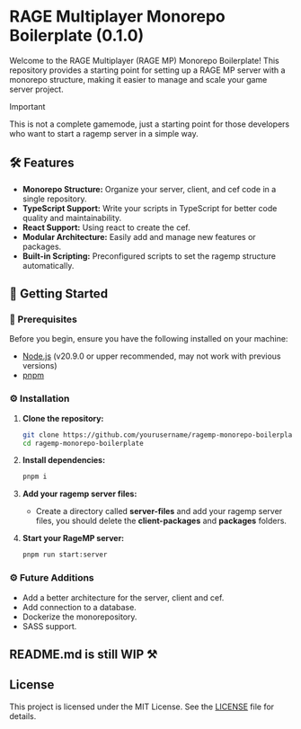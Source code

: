 # RAGE Multiplayer Monorepo Boilerplate (0.1.0)

Welcome to the RAGE Multiplayer (RAGE MP) Monorepo Boilerplate! This repository provides a starting point for setting up a RAGE MP server with a monorepo structure, making it easier to manage and scale your game server project.

> [!IMPORTANT]  
> This is not a complete gamemode, just a starting point for those developers who want to start a ragemp server in a simple way.

## 🛠️ Features

- **Monorepo Structure:** Organize your server, client, and cef code in a single repository.
- **TypeScript Support:** Write your scripts in TypeScript for better code quality and maintainability.
- **React Support:** Using react to create the cef.
- **Modular Architecture:** Easily add and manage new features or packages.
- **Built-in Scripting:** Preconfigured scripts to set the ragemp structure automatically.

## 🚀 Getting Started

### 🚨 Prerequisites

Before you begin, ensure you have the following installed on your machine:

- [Node.js](https://nodejs.org/) (v20.9.0 or upper recommended, may not work with previous versions)
- [pnpm](https://pnpm.io/es/)

### ⚙️ Installation

1. **Clone the repository:**

   ```sh
   git clone https://github.com/yourusername/ragemp-monorepo-boilerplate.git
   cd ragemp-monorepo-boilerplate
   ```

2. **Install dependencies:**

   ```sh
   pnpm i
   ```

3. **Add your ragemp server files:**

   - Create a directory called **server-files** and add your ragemp server files, you should delete the **client-packages** and **packages** folders.

4. **Start your RageMP server:**

   ```sh
   pnpm run start:server
   ```

### ⚙️ Future Additions

- Add a better architecture for the server, client and cef.
- Add connection to a database.
- Dockerize the monorepository.
- SASS support.

## **README.md is still WIP ⚒️**

## License

This project is licensed under the MIT License. See the [LICENSE](LICENSE) file for details.
